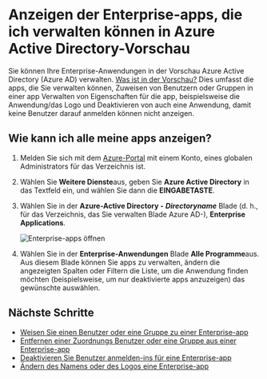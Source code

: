 <properties
    pageTitle="Anzeigen der Enterprise-apps, die ich verwalten können in Azure Active Directory-Vorschau | Microsoft Azure"
    description="So finden Sie eine Liste der Enterprise-apps, die Sie die Berechtigung zum Verwalten von in Azure Active Directory"
    services="active-directory"
    documentationCenter=""
    authors="curtand"
    manager="femila"
    editor=""/>

<tags
    ms.service="active-directory"
    ms.workload="identity"
    ms.tgt_pltfrm="na"
    ms.devlang="na"
    ms.topic="article"
    ms.date="09/30/2016"
    ms.author="curtand"/>

# <a name="view-all-the-enterprise-apps-that-i-can-manage-in-azure-active-directory-preview"></a>Anzeigen der Enterprise-apps, die ich verwalten können in Azure Active Directory-Vorschau

Sie können Ihre Enterprise-Anwendungen in der Vorschau Azure Active Directory (Azure AD) verwalten. [Was ist in der Vorschau?](active-directory-preview-explainer.md) Dies umfasst die apps, die Sie verwalten können, Zuweisen von Benutzern oder Gruppen in einer app Verwalten von Eigenschaften für die app, beispielsweise die Anwendung/das Logo und Deaktivieren von auch eine Anwendung, damit keine Benutzer darauf anmelden können nicht anzeigen.

## <a name="how-do-i-view-all-my-apps"></a>Wie kann ich alle meine apps anzeigen?

1. Melden Sie sich mit dem [Azure-Portal](https://portal.azure.com) mit einem Konto, eines globalen Administrators für das Verzeichnis ist.

2. Wählen Sie **Weitere Dienste**aus, geben Sie **Azure Active Directory** in das Textfeld ein, und wählen Sie dann die **EINGABETASTE**.

3. Wählen Sie in der **Azure-Active Directory -** ***Directoryname*** Blade (d. h., für das Verzeichnis, das Sie verwalten Blade Azure AD-), **Enterprise Applications**.

    ![Enterprise-apps öffnen](./media/active-directory-coreapps-view-azure-portal/open-enterprise-apps.png)

4. Wählen Sie in der **Enterprise-Anwendungen** Blade **Alle Programme**aus. Aus diesem Blade können Sie apps zu verwalten, ändern die angezeigten Spalten oder Filtern die Liste, um die Anwendung finden möchten (beispielsweise, um nur deaktivierte apps anzuzeigen) das gewünschte auswählen.

## <a name="next-steps"></a>Nächste Schritte

- [Weisen Sie einen Benutzer oder eine Gruppe zu einer Enterprise-app](active-directory-coreapps-assign-user-azure-portal.md)
- [Entfernen einer Zuordnungs Benutzer oder eine Gruppe aus einer Enterprise-app](active-directory-coreapps-remove-assignment-azure-portal.md)
- [Deaktivieren Sie Benutzer anmelden-ins für eine Enterprise-app](active-directory-coreapps-disable-app-azure-portal.md)
- [Ändern des Namens oder des Logos eine Enterprise-app](active-directory-coreapps-change-app-logo-user-azure-portal.md)
